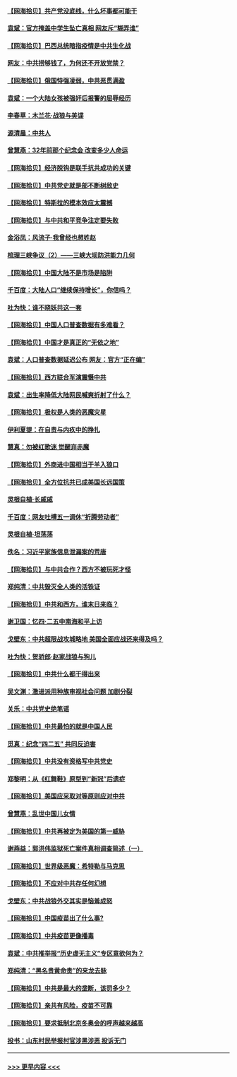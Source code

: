 #### [【网海拾贝】共产党没底线，什么坏事都可能干](../pages/nsc993/n12942090.md?t=05130152) 
#### [袁斌：官方掩盖中学生坠亡真相 网友斥“糊弄谁”](../pages/nsc993/n12942029.md?t=05130152) 
#### [【网海拾贝】巴西总统暗指疫情是中共生化战](../pages/nsc993/n12938999.md?t=05130152) 
#### [网友：中共捞够钱了，为何还不开放党禁？](../pages/nsc993/n12938952.md?t=05130152) 
#### [【网海拾贝】俄国恃强凌弱，中共恶贯满盈](../pages/nsc993/n12936626.md?t=05130152) 
#### [袁斌：一个大陆女孩被强奸后报警的屈辱经历](../pages/nsc993/n12936547.md?t=05130152) 
#### [李春草：木兰花·战狼与美谍](../pages/nsc993/n12935995.md?t=05130152) 
#### [源清晨：中共人](../pages/nsc993/n12935589.md?t=05130152) 
#### [曾慧燕：32年前那个纪念会 改变多少人命运](../pages/nsc993/n12934233.md?t=05130152) 
#### [【网海拾贝】经济脱钩是联手抗共成功的关键](../pages/nsc993/n12934176.md?t=05130152) 
#### [【网海拾贝】中共党史就是部不断树敌史](../pages/nsc993/n12932844.md?t=05130152) 
#### [【网海拾贝】特斯拉的模本效应太震撼](../pages/nsc993/n12925626.md?t=05130152) 
#### [【网海拾贝】与中共和平竞争注定要失败](../pages/nsc993/n12923326.md?t=05130152) 
#### [金浴凤：风流子‧我曾经也想姓赵](../pages/nsc993/n12920911.md?t=05130152) 
#### [梳理三峡争议（2）——三峡大坝防洪能力几何](../pages/nsc993/n12920173.md?t=05130152) 
#### [【网海拾贝】中国大陆不是市场是陷阱](../pages/nsc993/n12920143.md?t=05130152) 
#### [千百度：大陆人口“继续保持增长”，你信吗？](../pages/nsc993/n12918946.md?t=05130152) 
#### [吐为快：谁不晓妖共这一套](../pages/nsc993/n12918941.md?t=05130152) 
#### [【网海拾贝】中国人口普查数据有多难看？](../pages/nsc993/n12917822.md?t=05130152) 
#### [【网海拾贝】中国才是真正的“无依之地”](../pages/nsc993/n12915845.md?t=05130152) 
#### [袁斌：人口普查数据延迟公布 网友：官方“正在编”](../pages/nsc993/n12915748.md?t=05130152) 
#### [【网海拾贝】西方联合军演震慑中共](../pages/nsc993/n12913466.md?t=05130152) 
#### [袁斌：出生率降低大陆网民喊爽折射了什么？](../pages/nsc993/n12913365.md?t=05130152) 
#### [【网海拾贝】极权是人类的恶魔灾星](../pages/nsc993/n12910697.md?t=05130152) 
#### [伊利夏提：在自责与内疚中的挣扎](../pages/nsc993/n12910493.md?t=05130152) 
#### [慧真：勿被红歌迷 觉醒弃赤魔](../pages/nsc993/n12910485.md?t=05130152) 
#### [【网海拾贝】外商进中国相当于羊入狼口](../pages/nsc993/n12908274.md?t=05130152) 
#### [【网海拾贝】全方位抗共已成美国长远国策](../pages/nsc993/n12906878.md?t=05130152) 
#### [灵根自植‧长戚戚](../pages/nsc993/n12905585.md?t=05130152) 
#### [千百度：网友吐槽五一调休“折腾劳动者”](../pages/nsc993/n12905934.md?t=05130152) 
#### [灵根自植‧坦荡荡](../pages/nsc993/n12905562.md?t=05130152) 
#### [佚名：习近平家族信息泄漏案的荒唐](../pages/nsc993/n12904705.md?t=05130152) 
#### [【网海拾贝】与中共合作？西方不被玩死才怪](../pages/nsc993/n12903873.md?t=05130152) 
#### [郑纯清：中共毁灭全人类的活铁证](../pages/nsc993/n12903785.md?t=05130152) 
#### [【网海拾贝】中共和西方，谁末日来临？](../pages/nsc993/n12903482.md?t=05130152) 
#### [谢卫国：忆四‧二五中南海和平上访](../pages/nsc993/n12902192.md?t=05130152) 
#### [戈壁东：中共超限战攻城略地 美国全面应战还来得及吗？](../pages/nsc993/n12902297.md?t=05130152) 
#### [吐为快：贺骄郎‧赵家战狼与狗儿](../pages/nsc993/n12902280.md?t=05130152) 
#### [【网海拾贝】中共什么都干得出来](../pages/nsc993/n12897500.md?t=05130152) 
#### [吴文渊：激进派用种族审视社会问题 加剧分裂](../pages/nsc993/n12893881.md?t=05130152) 
#### [关乐：中共党史绝笔谣](../pages/nsc993/n12897270.md?t=05130152) 
#### [【网海拾贝】中共最怕的就是中国人民](../pages/nsc993/n12894705.md?t=05130152) 
#### [觅真：纪念“四二五” 共同反迫害](../pages/nsc993/n12894553.md?t=05130152) 
#### [【网海拾贝】中共没有资格写中共党史](../pages/nsc993/n12892231.md?t=05130152) 
#### [郑黎明：从《红舞鞋》原型到“新冠”后遗症](../pages/nsc993/n12890469.md?t=05130152) 
#### [【网海拾贝】美国应采取对等原则应对中共](../pages/nsc993/n12889176.md?t=05130152) 
#### [曾慧燕：乱世中国儿女情](../pages/nsc993/n12887931.md?t=05130152) 
#### [【网海拾贝】中共再被定为美国的第一威胁](../pages/nsc993/n12887580.md?t=05130152) 
#### [谢燕益：郭洪伟监狱死亡案件真相调查简述（一）](../pages/nsc993/n12885648.md?t=05130152) 
#### [【网海拾贝】世界级恶魔：希特勒与马克思](../pages/nsc993/n12884062.md?t=05130152) 
#### [【网海拾贝】不应对中共存任何幻想](../pages/nsc993/n12881460.md?t=05130152) 
#### [戈壁东：中共战狼外交其实是恼羞成怒](../pages/nsc993/n12880392.md?t=05130152) 
#### [【网海拾贝】中国疫苗出了什么事?](../pages/nsc993/n12879124.md?t=05130152) 
#### [【网海拾贝】中共疫苗更像播毒](../pages/nsc993/n12876631.md?t=05130152) 
#### [袁斌：中共推举报“历史虚无主义”专区意欲何为？](../pages/nsc993/n12876530.md?t=05130152) 
#### [郑纯清：“黑名贵黄命贵”的来龙去脉](../pages/nsc993/n12875589.md?t=05130152) 
#### [【网海拾贝】中共是最大的垄断，该罚多少？](../pages/nsc993/n12874006.md?t=05130152) 
#### [【网海拾贝】亲共有风险，疫苗不可靠](../pages/nsc993/n12872224.md?t=05130152) 
#### [【网海拾贝】要求抵制北京冬奥会的呼声越来越高](../pages/nsc993/n12868962.md?t=05130152) 
#### [投书：山东村民举报村官涉黑涉恶 投诉无门](../pages/nsc993/n12869726.md?t=05130152) 

----
#### [ >>> 更早内容 <<< ](../indexes/nsc993-earlier.md)
